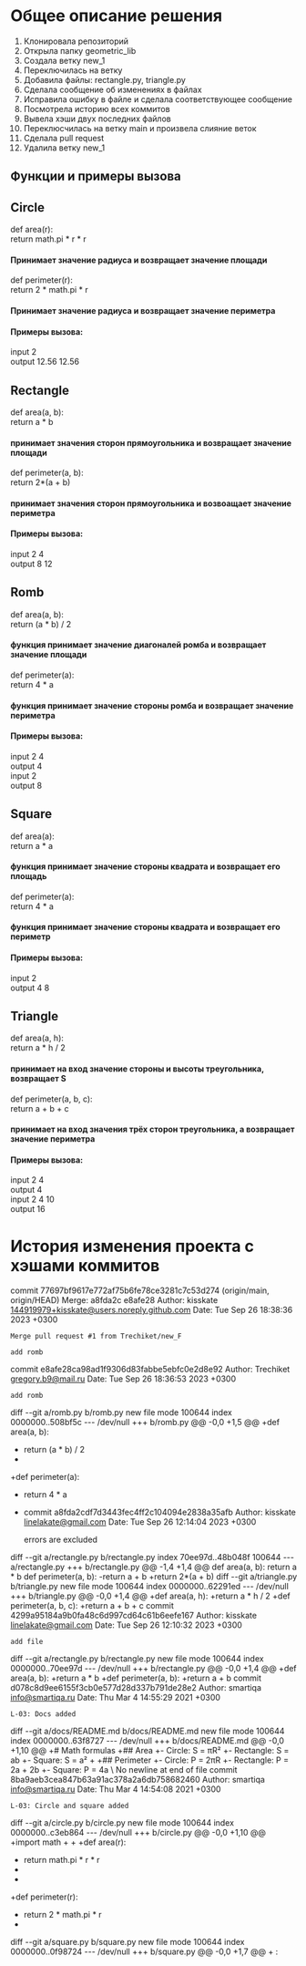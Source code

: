 # Общее описание решения
1) Клонировала репозиторий
2) Открыла папку geometric_lib
3) Создала ветку new_1
4) Переключилась на ветку
5) Добавила файлы: rectangle.py, triangle.py
6) Сделала сообщение об изменениях в файлах
7) Исправила ошибку в файле и сделала соответствующее сообщение
8) Посмотрела историю всех коммитов
9) Вывела хэши двух последних файлов
10) Переклюсчилась на ветку main и произвела слияние веток
11) Сделала pull request
12) Удалила ветку new_1
## Функции и примеры вызова
## Circle
def area(r):  
return math.pi * r * r
#### Принимает значение радиуса и возвращает значение площади

def perimeter(r):  
return 2 * math.pi * r
#### Принимает значение радиуса и возвращает значение периметра
#### Примеры вызова:  
input 2  
output 12.56 12.56  
## Rectangle
def area(a, b):  
return a * b
#### принимает значения сторон прямоугольника и возвращает значение площади
def perimeter(a, b):  
return 2*(a + b)
#### принимает значения сторон прямоугольника и возвоащает значение периметра
#### Примеры вызова:  
input 2 4  
output 8 12
## Romb
def area(a, b):  
return (a * b) / 2
#### функция принимает значение диагоналей ромба и возвращает значение площади
def perimeter(a):  
return 4 * a
#### функция принимает значение стороны ромба и возвращает значение периметра
#### Примеры вызова:  
input 2 4  
output 4  
input 2  
output 8  
## Square
def area(a):  
return a * a
#### функция принимает значение стороны квадрата и возвращает его площадь
def perimeter(a):  
return 4 * a
#### функция принимает значение стороны квадрата и возвращает его периметр
#### Примеры вызова:  
input 2  
output 4 8  
## Triangle
def area(a, h):  
return a * h / 2
#### принимает на вход значение стороны и высоты треугольника, возвращает S
def perimeter(a, b, c):  
return a + b + c
#### принимает на вход значения трёх сторон треугольника, а возвращает значение периметра
#### Примеры вызова:  
input 2 4  
output 4   
input 2 4 10  
output 16  
# История изменения проекта с хэшами коммитов
commit 77697bf9617e772af75b6fe78ce3281c7c53d274 (origin/main, origin/HEAD)
Merge: a8fda2c e8afe28
Author: kisskate <144919979+kisskate@users.noreply.github.com>
Date:   Tue Sep 26 18:38:36 2023 +0300

    Merge pull request #1 from Trechiket/new_F

    add romb
commit e8afe28ca98ad1f9306d83fabbe5ebfc0e2d8e92
Author: Trechiket <gregory.b9@mail.ru>
Date:   Tue Sep 26 18:36:53 2023 +0300

    add romb

diff --git a/romb.py b/romb.py
new file mode 100644
index 0000000..508bf5c
--- /dev/null
+++ b/romb.py
@@ -0,0 +1,5 @@
+def area(a, b):
+    return (a * b) / 2
+
+def perimeter(a):
+    return 4 * a
+ commit a8fda2cdf7d3443fec4ff2c104094e2838a35afb
  Author: kisskate <linelakate@gmail.com>
  Date:   Tue Sep 26 12:14:04 2023 +0300

  errors are excluded

diff --git a/rectangle.py b/rectangle.py
index 70ee97d..48b048f 100644
--- a/rectangle.py
+++ b/rectangle.py
@@ -1,4 +1,4 @@
def area(a, b):
return a * b
def perimeter(a, b):
-return a + b
+return 2*(a + b)
diff --git a/triangle.py b/triangle.py
new file mode 100644
index 0000000..62291ed
--- /dev/null
+++ b/triangle.py
@@ -0,0 +1,4 @@
+def area(a, h):
+return a * h / 2
+def perimeter(a, b, c):
+return a + b + c
commit 4299a95184a9b0fa48c6d997cd64c61b6eefe167
Author: kisskate <linelakate@gmail.com>
Date:   Tue Sep 26 12:10:32 2023 +0300

    add file

diff --git a/rectangle.py b/rectangle.py
new file mode 100644
index 0000000..70ee97d
--- /dev/null
+++ b/rectangle.py
@@ -0,0 +1,4 @@
+def area(a, b):
+return a * b
+def perimeter(a, b):
+return a + b
commit d078c8d9ee6155f3cb0e577d28d337b791de28e2
Author: smartiqa <info@smartiqa.ru>
Date:   Thu Mar 4 14:55:29 2021 +0300

    L-03: Docs added

diff --git a/docs/README.md b/docs/README.md
new file mode 100644
index 0000000..63f8727
--- /dev/null
+++ b/docs/README.md
@@ -0,0 +1,10 @@
+# Math formulas
+## Area
+- Circle: S = πR²
+- Rectangle: S = ab
+- Square: S = a²
+
+## Perimeter
+- Circle: P = 2πR
+- Rectangle: P = 2a + 2b
+- Square: P = 4a
\ No newline at end of file
commit 8ba9aeb3cea847b63a91ac378a2a6db758682460
Author: smartiqa <info@smartiqa.ru>
Date:   Thu Mar 4 14:54:08 2021 +0300

    L-03: Circle and square added

diff --git a/circle.py b/circle.py
new file mode 100644
index 0000000..c3eb864
--- /dev/null
+++ b/circle.py
@@ -0,0 +1,10 @@
+import math
+
+
+def area(r):
+    return math.pi * r * r
+
+
+def perimeter(r):
+    return 2 * math.pi * r
+
diff --git a/square.py b/square.py
new file mode 100644
index 0000000..0f98724
--- /dev/null
+++ b/square.py
@@ -0,0 +1,7 @@
+
:

